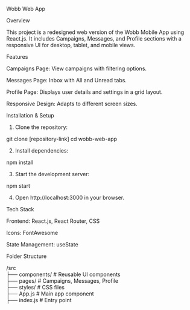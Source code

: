 Wobb Web App

Overview

This project is a redesigned web version of the Wobb Mobile App using React.js. It includes Campaigns, Messages, and Profile sections with a responsive UI for desktop, tablet, and mobile views.

Features

Campaigns Page: View campaigns with filtering options.

Messages Page: Inbox with All and Unread tabs.

Profile Page: Displays user details and settings in a grid layout.

Responsive Design: Adapts to different screen sizes.


Installation & Setup

1. Clone the repository:

git clone [repository-link]
cd wobb-web-app


2. Install dependencies:

npm install


3. Start the development server:

npm start


4. Open http://localhost:3000 in your browser.



Tech Stack

Frontend: React.js, React Router, CSS

Icons: FontAwesome

State Management: useState


Folder Structure

/src  
 ├── components/   # Reusable UI components  
 ├── pages/        # Campaigns, Messages, Profile  
 ├── styles/       # CSS files  
 ├── App.js        # Main app component  
 ├── index.js      # Entry point


